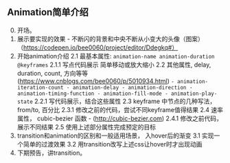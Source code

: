 ## Animation简单介绍

0. 开场。
1. 展示要实现的效果 - 不断闪的背景和中央不断从小变大的头像（图案）
    （https://codepen.io/bee0060/project/editor/Ddegkq#）
2. 开始animation介绍
    2.1 最基本属性:
        ```
        animation-name
        animation-duration
        @keyframes
        ```
        2.1.1 写点代码展示
        简单移动或放大缩小
    2.2 其他属性, delay, duration, count, 方向等等
        (https://www.cnblogs.com/bee0060/p/5010934.html)
        ```
         - animation-iteration-count
         - animation-delay
         - animation-direction
         - animation-timing-function
         - animation-fill-mode
         - animation-play-state
         ```
        2.2.1 写代码展示，结合这些属性
    2.3 keyframe 中节点的几种写法， from/to, 百分比
        2.3.1 修改之前的代码，尝试不同keyframe值得结果
    2.4 速率属性， cubic-bezier 函数
        - (http://cubic-bezier.com)
        2.4.1 修改之前代码，展示不同结果
    2.5 使用上述部分属性完成预定的目标
3. transition和animation的区别和一般适用场景， 入hover后的渐变
    3.1 实现一个简单的过渡效果
    3.2 用transition改写上述css让hover时才出现动画
4. 下期预告，讲transition。


        

